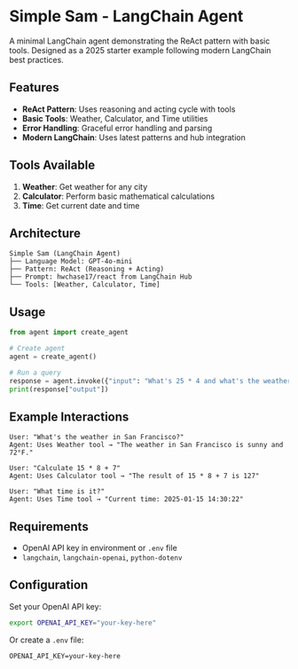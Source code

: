# Simple Sam - LangChain Agent

A minimal LangChain agent demonstrating the ReAct pattern with basic tools. Designed as a 2025 starter example following modern LangChain best practices.

## Features

- **ReAct Pattern**: Uses reasoning and acting cycle with tools
- **Basic Tools**: Weather, Calculator, and Time utilities
- **Error Handling**: Graceful error handling and parsing
- **Modern LangChain**: Uses latest patterns and hub integration

## Tools Available

1. **Weather**: Get weather for any city
2. **Calculator**: Perform basic mathematical calculations
3. **Time**: Get current date and time

## Architecture

```
Simple Sam (LangChain Agent)
├── Language Model: GPT-4o-mini
├── Pattern: ReAct (Reasoning + Acting)
├── Prompt: hwchase17/react from LangChain Hub
└── Tools: [Weather, Calculator, Time]
```

## Usage

```python
from agent import create_agent

# Create agent
agent = create_agent()

# Run a query
response = agent.invoke({"input": "What's 25 * 4 and what's the weather in Boston?"})
print(response["output"])
```

## Example Interactions

```
User: "What's the weather in San Francisco?"
Agent: Uses Weather tool → "The weather in San Francisco is sunny and 72°F."

User: "Calculate 15 * 8 + 7"
Agent: Uses Calculator tool → "The result of 15 * 8 + 7 is 127"

User: "What time is it?"
Agent: Uses Time tool → "Current time: 2025-01-15 14:30:22"
```

## Requirements

- OpenAI API key in environment or `.env` file
- `langchain`, `langchain-openai`, `python-dotenv`

## Configuration

Set your OpenAI API key:
```bash
export OPENAI_API_KEY="your-key-here"
```

Or create a `.env` file:
```
OPENAI_API_KEY=your-key-here
```